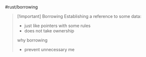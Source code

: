 #rust/borrowing 

>[!important] Borrowing
>Establishing a reference to some data:
>- just like pointers with some rules
>- does not take ownership
> 
> why borrowing
> - prevent unnecessary me

























